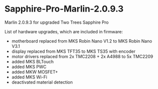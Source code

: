 # Sapphire-Pro-Marlin-2.0.9.3
Marlin 2.0.9.3 for upgraded Two Trees Sapphire Pro

List of hardware upgrades, which are included in firmware:
- motherboard replaced from MKS Robin Nano V1.2 to MKS Robin Nano V3.1
- display replaced from MKS TFT35 to MKS TS35 with encoder
- motor drivers replaced from 2x TMC2208 + 2x A4988 to 5x TMC2209
- added MKS BLTouch
- added MKS PWC
- added MKW MOSFET+
- added MKS Wi-Fi
- deactivated material detection
